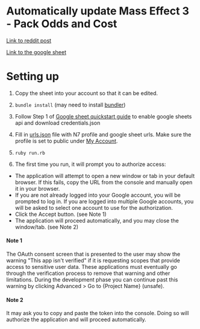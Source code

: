 # Automatically update Mass Effect 3 - Pack Odds and Cost
[Link to reddit post](https://www.reddit.com/r/MECoOp/comments/8skt5i/mass_effect_3_pack_odds_and_cost_spreadsheet/)

[Link to the google sheet](https://docs.google.com/spreadsheets/d/1GOfFa6wJktdmTUkAiXIAzLBTbXOAtTBr0aM_p1bnB28/edit#gid=0)

# Setting up

1. Copy the sheet into your account so that it can be edited.

1. `bundle install` (may need to install [bundler](https://bundler.io/))

1. Follow Step 1 of [Google sheet quickstart guide](https://developers.google.com/sheets/api/quickstart/ruby) to enable google sheets api and download credentials.json

1. Fill in [urls.json](./urls.json) file with N7 profile and google sheet urls. Make sure the profile is set to public under [My Account](http://n7hq.masseffect.com/account/).

1. `ruby run.rb`

1. The first time you run, it will prompt you to authorize access:
  - The application will attempt to open a new window or tab in your default browser. If this fails, copy the URL from the console and manually open it in your browser.
  - If you are not already logged into your Google account, you will be prompted to log in. If you are logged into multiple Google accounts, you will be asked to select one account to use for the authorization.
  - Click the Accept button. (see Note 1)
  - The application will proceed automatically, and you may close the window/tab. (see Note 2)



#### Note 1
The OAuth consent screen that is presented to the user may show the warning "This app isn't verified" if it is requesting scopes that provide access to sensitive user data. These applications must eventually go through the verification process to remove that warning and other limitations. During the development phase you can continue past this warning by clicking Advanced > Go to {Project Name} (unsafe).

#### Note 2
It may ask you to copy and paste the token into the console. Doing so will authorize the application and will proceed automatically.
